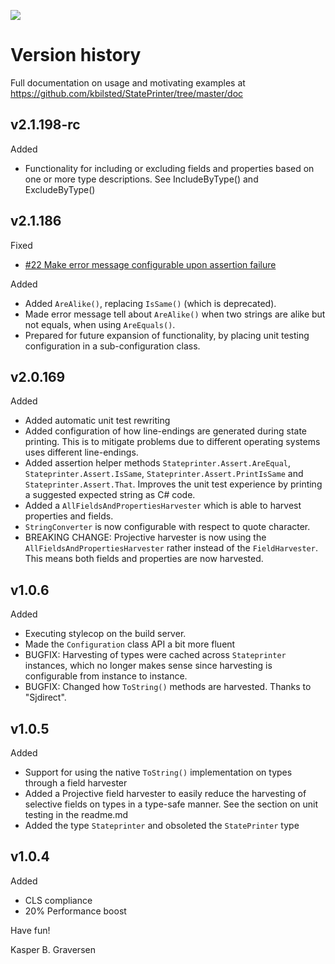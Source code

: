 ![](https://raw.github.com/kbilsted/StatePrinter/master/StatePrinter/gfx/stateprinter.png)

# Version history

Full documentation on usage and motivating examples at https://github.com/kbilsted/StatePrinter/tree/master/doc

## v2.1.198-rc

Added

  * Functionality for including or excluding fields and properties based on one or more type descriptions. See IncludeByType() and ExcludeByType()

## v2.1.186 

Fixed

  * [#22 Make error message configurable upon assertion failure](https://github.com/kbilsted/StatePrinter/issues/22)

Added

  * Added `AreAlike()`, replacing `IsSame()` (which is deprecated).
  * Made error message tell about `AreAlike()` when two strings are alike but not equals, when using `AreEquals()`.
  * Prepared for future expansion of functionality, by placing unit testing configuration in a sub-configuration class.

  
  
## v2.0.169

Added

* Added automatic unit test rewriting
* Added configuration of how line-endings are generated during state printing. This is to mitigate problems due to different operating systems uses different line-endings.
* Added assertion helper methods `Stateprinter.Assert.AreEqual`, `Stateprinter.Assert.IsSame`, `Stateprinter.Assert.PrintIsSame` and `Stateprinter.Assert.That`.  Improves the unit test experience by printing a suggested expected string as C# code.
* Added a `AllFieldsAndPropertiesHarvester` which is able to harvest properties and fields.
* `StringConverter` is now configurable with respect to quote character.
* BREAKING CHANGE: Projective harvester is now using the `AllFieldsAndPropertiesHarvester` rather instead of the `FieldHarvester`. This means both fields and properties are now harvested.


## v1.0.6

Added

* Executing stylecop on the build server.
* Made the `Configuration` class API a bit more fluent
* BUGFIX: Harvesting of types were cached across `Stateprinter` instances, which no longer makes sense since harvesting is configurable from instance to instance.
* BUGFIX: Changed how `ToString()` methods are harvested. Thanks to "Sjdirect".


## v1.0.5

Added

* Support for using the native `ToString()` implementation on types through a field harvester
* Added a Projective field harvester to easily reduce the harvesting of selective fields on types in a type-safe manner. See the section on unit testing in the readme.md
* Added the type `Stateprinter` and obsoleted the `StatePrinter` type


## v1.0.4


Added

* CLS compliance
* 20% Performance boost



Have fun!

Kasper B. Graversen
